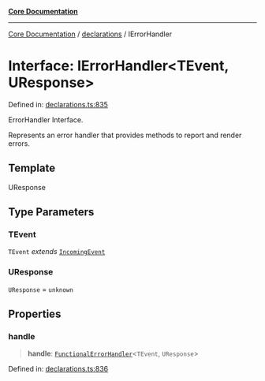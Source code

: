 [**Core Documentation**](../../README.md)

***

[Core Documentation](../../README.md) / [declarations](../README.md) / IErrorHandler

# Interface: IErrorHandler\<TEvent, UResponse\>

Defined in: [declarations.ts:835](https://github.com/stonemjs/core/blob/3581a30de158e951ead319c3cc6abead0be9639f/src/declarations.ts#L835)

ErrorHandler Interface.

Represents an error handler that provides methods to report and render errors.

## Template

UResponse

## Type Parameters

### TEvent

`TEvent` *extends* [`IncomingEvent`](../../events/IncomingEvent/classes/IncomingEvent.md)

### UResponse

`UResponse` = `unknown`

## Properties

### handle

> **handle**: [`FunctionalErrorHandler`](../type-aliases/FunctionalErrorHandler.md)\<`TEvent`, `UResponse`\>

Defined in: [declarations.ts:836](https://github.com/stonemjs/core/blob/3581a30de158e951ead319c3cc6abead0be9639f/src/declarations.ts#L836)
